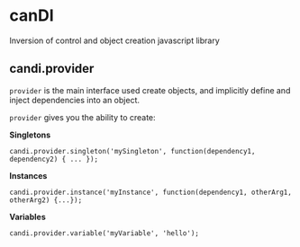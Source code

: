 # canDI
Inversion of control and object creation javascript library

## candi.provider
`provider` is the main interface used create objects, and implicitly define and inject dependencies into an object. 

`provider` gives you the ability to create:

**Singletons** 
```
candi.provider.singleton('mySingleton', function(dependency1, dependency2) { ... });
```

**Instances** 
```
candi.provider.instance('myInstance', function(dependency1, otherArg1, otherArg2) {...});
```
**Variables** 
```
candi.provider.variable('myVariable', 'hello');
```
